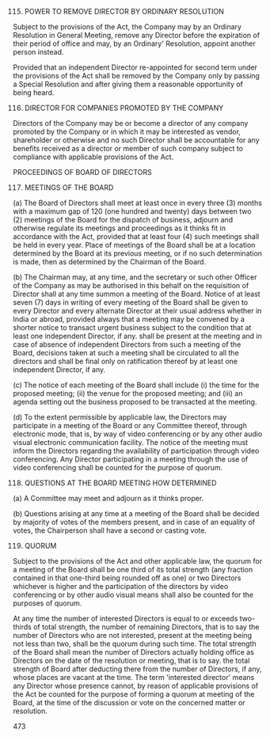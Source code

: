 115. POWER TO REMOVE DIRECTOR BY ORDINARY RESOLUTION

Subject to the provisions of the Act, the Company may by an Ordinary Resolution in General Meeting, remove any Director before the expiration of their period of office and may, by an Ordinary' Resolution, appoint another person instead.

Provided that an independent Director re-appointed for second term under the provisions of the Act shall be removed by the Company only by passing a Special Resolution and after giving them a reasonable opportunity of being heard.

116. DIRECTOR FOR COMPANIES PROMOTED BY THE COMPANY

Directors of the Company may be or become a director of any company promoted by the Company or in which it may
be interested as vendor, shareholder or otherwise and no such Director shall be accountable for any benefits received
as a director or member of such company subject to compliance with applicable provisions of the Act.

PROCEEDINGS OF BOARD OF DIRECTORS

117. MEETINGS OF THE BOARD

(a) The Board of Directors shall meet at least once in every three (3) months with a maximum gap of 120 (one hundred and twenty) days between two (2) meetings of the Board for the dispatch of business, adjourn and otherwise regulate its meetings and proceedings as it thinks fit in accordance with the Act, provided that at least four (4) such meetings shall be held in every year. Place of meetings of the Board shall be at a location determined by the Board at its previous meeting, or if no such determination is made, then as determined by the Chairman of the Board.

(b) The Chairman may, at any time, and the secretary or such other Officer of the Company as may be authorised in this behalf on the requisition of Director shall at any time summon a meeting of the Board. Notice of at least seven (7) days in writing of every meeting of the Board shall be given to every Director and every alternate Director at their usual address whether in India or abroad, provided always that a meeting may be convened by a shorter notice to transact urgent business subject to the condition that at least one independent Director, if any. shall be present at the meeting and in case of absence of independent Directors from such a meeting of the Board, decisions taken at such a meeting shall be circulated to all the directors and shall be final only on ratification thereof by at least one independent Director, if any.

(c) The notice of each meeting of the Board shall include (i) the time for the proposed meeting; (ii) the venue for the proposed meeting; and (iii) an agenda setting out the business proposed to be transacted at the meeting.

(d) To the extent permissible by applicable law, the Directors may participate in a meeting of the Board or any Committee thereof, through electronic mode, that is, by way of video conferencing or by any other audio visual electronic communication facility. The notice of the meeting must inform the Directors regarding the availability of participation through video conferencing. Any Director participating in a meeting through the use of video conferencing shall be counted for the purpose of quorum.

118. QUESTIONS AT THE BOARD MEETING HOW DETERMINED

(a) A Committee may meet and adjourn as it thinks proper.

(b) Questions arising at any time at a meeting of the Board shall be decided by majority of votes of the members present, and in case of an equality of votes, the Chairperson shall have a second or casting vote.

119. QUORUM

Subject to the provisions of the Act and other applicable law, the quorum for a meeting of the Board shall be one third of its total strength (any fraction contained in that one-third being rounded off as one) or two Directors whichever is higher and the participation of the directors by video conferencing or by other audio visual means shall also be counted for the purposes of quorum.

At any time the number of interested Directors is equal to or exceeds two-thirds of total strength, the number of remaining Directors, that is to say the number of Directors who are not interested, present at the meeting being not less than two, shall be the quorum during such time. The total strength of the Board shall mean the number of Directors actually holding office as Directors on the date of the resolution or meeting, that is to say. the total strength of Board after deducting there from the number of Directors, if any, whose places are vacant at the time. The term 'interested director' means any Director whose presence cannot, by reason of applicable provisions of the Act be counted for the purpose of forming a quorum at meeting of the Board, at the time of the discussion or vote on the concerned matter or resolution.

473